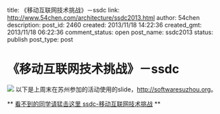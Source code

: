 title: 《移动互联网技术挑战》－ssdc
link: http://www.54chen.com/architecture/ssdc2013.html
author: 54chen
description: 
post_id: 2460
created: 2013/11/18 14:22:36
created_gmt: 2013/11/18 06:22:36
comment_status: open
post_name: ssdc2013
status: publish
post_type: post

# 《移动互联网技术挑战》－ssdc

![](http://image.slidesharecdn.com/ssdc-54chen-131117235043-phpapp01/95/slide-1-638.jpg) 以下是上周末在苏州参加的活动使用的slide，<http://softwaresuzhou.org>。 

** [看不到的同学请猛击这里 ssdc-移动互联网技术挑战](http://chen54.b0.upaiyun.com/1118/ssdc.html) **